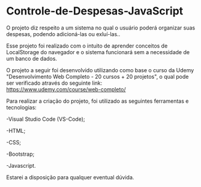 # Controle-de-Despesas-JavaScript

O projeto diz respeito a um sistema no qual o usuário poderá organizar suas despesas, podendo adicioná-las ou exluí-las..

Esse projeto foi realizado com o intuito de aprender conceitos de LocalStorage do navegador e o sistema funcionará sem a necessidade de um banco de dados.

O projeto a seguir foi desenvolvido utilizando como base o curso da Udemy "Desenvolvimento Web Completo - 20 cursos + 20 projetos", o qual pode ser verificado através do seguinte link: https://www.udemy.com/course/web-completo/

Para realizar a criação do projeto, foi utilizado as seguintes ferramentas e tecnologias:

-Visual Studio Code (VS-Code);

-HTML;

-CSS;

-Bootstrap;

-Javascript.

Estarei a disposição para qualquer eventual dúvida.
